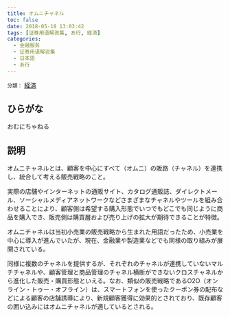 ```yaml
---
title: オムニチャネル
toc: false
date: 2018-05-18 13:03:42
tags: [证券用语解说集, あ行, 経済]
categories:
  - 金融服务
  - 证券用语解说集
  - 日本語
  - あ行
---
```


`分類：` [経済](/tags/経済/)

## ひらがな

おむにちゃねる

## 説明

オムニチャネルとは、顧客を中心にすべて（オムニ）の販路（チャネル）を連携し、統合して考える販売戦略のこと。

実際の店舗やインターネットの通販サイト、カタログ通販誌、ダイレクトメール、ソーシャルメディアネットワークなどさまざまなチャネルやツールを組み合わせることにより、顧客側は希望する購入形態でいつでもどこでも同じように商品を購入でき、販売側は購買層および売り上げの拡大が期待できることが特徴。

オムニチャネルは当初小売業の販売戦略から生まれた用語だったため、小売業を中心に導入が進んでいたが、現在、金融業や製造業などでも同様の取り組みが展開されている。

同様に複数のチャネルを提供するが、それぞれのチャネルが連携していないマルチチャネルや、顧客管理と商品管理のチャネル横断ができないクロスチャネルから進化した販売・購買形態といえる。なお、類似の販売戦略であるO2O（オンライン・トゥー・オフライン）は、スマートフォンを使ったクーポン券の配布などによる顧客の店舗誘導により、新規顧客獲得に効果的とされており、既存顧客の囲い込みにはオムニチャネルが適しているとされる。
